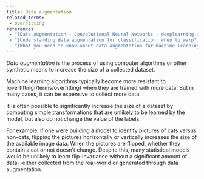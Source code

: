 ```yaml
---
title: Data augmentation
related_terms:
 - overfitting
references:
 - "[Data Augmentation - Convolutional Neural Networks - deeplearning.ai](https://www.coursera.org/learn/convolutional-neural-networks/lecture/AYzbX/data-augmentation)"
 - "[Understanding data augmentation for classification: when to warp?](https://arxiv.org/abs/1609.08764)"
 - "[What you need to know about data augmentation for machine learning - Cartesian Faith](https://cartesianfaith.com/2016/10/06/what-you-need-to-know-about-data-augmentation-for-machine-learning/)"
---
```

*Data augmentation* is the process of using computer algorthms
or other synthetic means to increase the size of a collected dataset.

Machine learning algorithms typically become more resistant
to [overfitting(/terms/overfitting) when they are trained with more data.
But in many cases, it can be expensive to collect more data.

It is often possible to significantly increase the size of a dataset
by computing simple transformations that are unlikely to be learned
by the model, but also do not change the value of the labels.

For example, if one were building a model to identify pictures
of cats versus non-cats, flipping the pictures horizontally or vertically
increases the size of the available image data. When the pictures
are flipped, whether they contain a cat or not doesn't change.
Despite this, many statistical models would be unlikely to learn
flip-invariance without a significant amount of data--either collected
from the real-world or generated through data augmentation.
